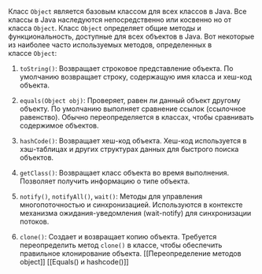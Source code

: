 Класс `Object` является базовым классом для всех классов в Java. Все классы в Java наследуются непосредственно или косвенно но от класса `Object`. Класс `Object` определяет общие методы и функциональность, доступные для всех объектов в Java. Вот некоторые из наиболее часто используемых методов, определенных в классе `Object`:

1. `toString()`: Возвращает строковое представление объекта. По умолчанию возвращает строку, содержащую имя класса и хеш-код объекта.
    
2. `equals(Object obj)`: Проверяет, равен ли данный объект другому объекту. По умолчанию выполняет сравнение ссылок (ссылочное равенство). Обычно переопределяется в классах, чтобы сравнивать содержимое объектов.
    
3. `hashCode()`: Возвращает хеш-код объекта. Хеш-код используется в хэш-таблицах и других структурах данных для быстрого поиска объектов.
    
4. `getClass()`: Возвращает класс объекта во время выполнения. Позволяет получить информацию о типе объекта.
    
5. `notify()`, `notifyAll()`, `wait()`: Методы для управления многопоточностью и синхронизацией. Используются в контексте механизма ожидания-уведомления (wait-notify) для синхронизации потоков.
    
6. `clone()`: Создает и возвращает копию объекта. Требуется переопределить метод `clone()` в классе, чтобы обеспечить правильное клонирование объекта.
[[Переопределение методов object]]
[[Equals() и hashcode()]]